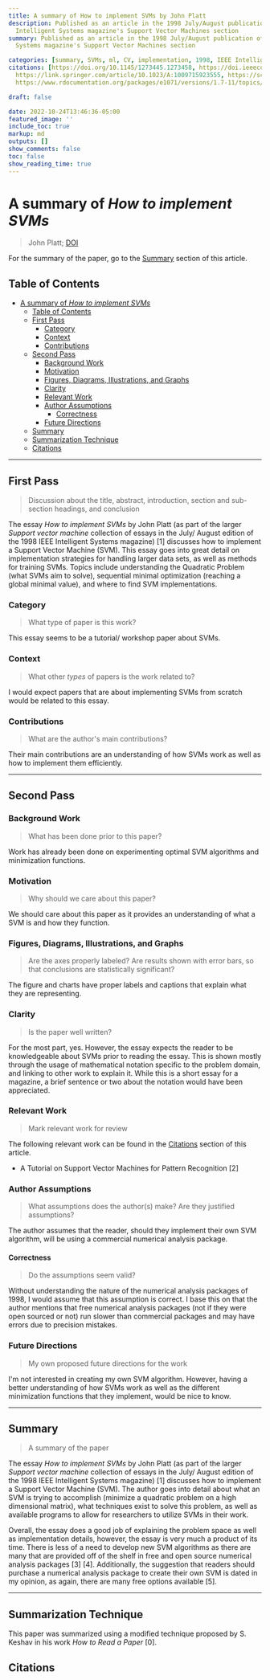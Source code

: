 ```yaml
---
title: A summary of How to implement SVMs by John Platt
description: Published as an article in the 1998 July/August publication of the IEEE
  Intelligent Systems magazine's Support Vector Machines section
summary: Published as an article in the 1998 July/August publication of the IEEE Intelligent
  Systems magazine's Support Vector Machines section

categories: [summary, SVMs, ml, CV, implementation, 1998, IEEE Intelligent Systems]
citations: [https://doi.org/10.1145/1273445.1273458, https://doi.ieeecomputersociety.org/10.1109/5254.708428,
  https://link.springer.com/article/10.1023/A:1009715923555, https://scikit-learn.org/stable/modules/svm.html,
  https://www.rdocumentation.org/packages/e1071/versions/1.7-11/topics/svm, https://hyperpolyglot.org/numerical-analysis]

draft: false

date: 2022-10-24T13:46:36-05:00
featured_image: ''
include_toc: true
markup: md
outputs: []
show_comments: false
toc: false
show_reading_time: true
---
```


# A summary of *How to implement SVMs*

> John Platt; [DOI](https://doi.ieeecomputersociety.org/10.1109/5254.708428)

For the summary of the paper, go to the [Summary](#summary) section of this
article.

## Table of Contents

- [A summary of *How to implement SVMs*](#a-summary-of-how-to-implement-svms)
  - [Table of Contents](#table-of-contents)
  - [First Pass](#first-pass)
    - [Category](#category)
    - [Context](#context)
    - [Contributions](#contributions)
  - [Second Pass](#second-pass)
    - [Background Work](#background-work)
    - [Motivation](#motivation)
    - [Figures, Diagrams, Illustrations, and Graphs](#figures-diagrams-illustrations-and-graphs)
    - [Clarity](#clarity)
    - [Relevant Work](#relevant-work)
    - [Author Assumptions](#author-assumptions)
      - [Correctness](#correctness)
    - [Future Directions](#future-directions)
  - [Summary](#summary)
  - [Summarization Technique](#summarization-technique)
  - [Citations](#citations)

______________________________________________________________________

## First Pass

> Discussion about the title, abstract, introduction, section and sub-section
> headings, and conclusion

The essay *How to implement SVMs* by John Platt (as part of the larger *Support
vector machine* collection of essays in the July/ August edition of the 1998
IEEE Intelligent Systems magazine) \[1\] discusses how to implement a Support
Vector Machine (SVM). This essay goes into great detail on implementation
strategies for handling larger data sets, as well as methods for training SVMs.
Topics include understanding the Quadratic Problem (what SVMs aim to solve),
sequential minimal optimization (reaching a global minimal value), and where to
find SVM implementations.

### Category

> What type of paper is this work?

This essay seems to be a tutorial/ workshop paper about SVMs.

### Context

> What other *types* of papers is the work related to?

I would expect papers that are about implementing SVMs from scratch would be
related to this essay.

### Contributions

> What are the author's main contributions?

Their main contributions are an understanding of how SVMs work as well as how to
implement them efficiently.

______________________________________________________________________

## Second Pass

### Background Work

> What has been done prior to this paper?

Work has already been done on experimenting optimal SVM algorithms and
minimization functions.

### Motivation

> Why should we care about this paper?

We should care about this paper as it provides an understanding of what a SVM is
and how they function.

### Figures, Diagrams, Illustrations, and Graphs

> Are the axes properly labeled? Are results shown with error bars, so that
> conclusions are statistically significant?

The figure and charts have proper labels and captions that explain what they are
representing.

### Clarity

> Is the paper well written?

For the most part, yes. However, the essay expects the reader to be
knowledgeable about SVMs prior to reading the essay. This is shown mostly
through the usage of mathematical notation specific to the problem domain, and
linking to other work to explain it. While this is a short essay for a magazine,
a brief sentence or two about the notation would have been appreciated.

### Relevant Work

> Mark relevant work for review

The following relevant work can be found in the [Citations](#citations) section
of this article.

- A Tutorial on Support Vector Machines for Pattern Recognition \[2\]

### Author Assumptions

> What assumptions does the author(s) make? Are they justified assumptions?

The author assumes that the reader, should they implement their own SVM
algorithm, will be using a commercial numerical analysis package.

#### Correctness

> Do the assumptions seem valid?

Without understanding the nature of the numerical analysis packages of 1998, I
would assume that this assumption is correct. I base this on that the author
mentions that free numerical analysis packages (not if they were open sourced or
not) run slower than commercial packages and may have errors due to precision
mistakes.

### Future Directions

> My own proposed future directions for the work

I'm not interested in creating my own SVM algorithm. However, having a better
understanding of how SVMs work as well as the different minimization functions
that they implement, would be nice to know.

______________________________________________________________________

## Summary

> A summary of the paper

The essay *How to implement SVMs* by John Platt (as part of the larger *Support
vector machine* collection of essays in the July/ August edition of the 1998
IEEE Intelligent Systems magazine) \[1\] discusses how to implement a Support
Vector Machine (SVM). The author goes into detail about what an SVM is trying to
accomplish (minimize a quadratic problem on a high dimensional matrix), what
techniques exist to solve this problem, as well as available programs to allow
for researchers to utilize SVMs in their work.

Overall, the essay does a good job of explaining the problem space as well as
implementation details, however, the essay is very much a product of its time.
There is less of a need to develop new SVM algorithms as there are many that are
provided off of the shelf in free and open source numerical analysis packages
\[3\] \[4\]. Additionally, the suggestion that readers should purchase a
numerical analysis package to create their own SVM is dated in my opinion, as
again, there are many free options available \[5\].

______________________________________________________________________

## Summarization Technique

This paper was summarized using a modified technique proposed by S. Keshav in
his work *How to Read a Paper* \[0\].

## Citations

